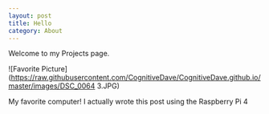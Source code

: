 ```yaml
---
layout: post
title: Hello
category: About
---
```


Welcome to my Projects page.

![Favorite Picture](https://raw.githubusercontent.com/CognitiveDave/CognitiveDave.github.io/master/images/DSC_0064 3.JPG)

My favorite computer!  I actually wrote this post using the Raspberry Pi 4

